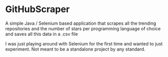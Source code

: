 # GitHubScraper
A simple Java / Selenium based application that scrapes all the trending repositories and the number of stars per programming language of choice and saves all this data in a .csv file

I was just playing around with Selenium for the first time and wanted to just experiment. Not meant to be a standalone project by any standard.
